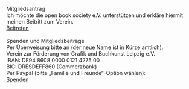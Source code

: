 Mitgliedsantrag
<br>
Ich möchte die open book society e.V. unterstützen und erkläre hiermit meinen Beitritt zum Verein.  
[Beitreten](https://forms.gle/cbyK2GpbFPEC9jvG9)
<br>
<br>
Spenden und Mitgliedsbeiträge
<br>
Per Überweisung bitte an (der neue Name ist in Kürze amtlich):  
Verein zur Förderung von Grafik und Buchkunst Leipzig e.V.    
IBAN: DE94 8608 0000 0121 4275 00  
BIC: DRESDEFF860 (Commerzbank)
<br>
Per Paypal (bitte „Familie und Freunde“-Option wählen):  
[Spenden](https://paypal.me/openbooksociety)
